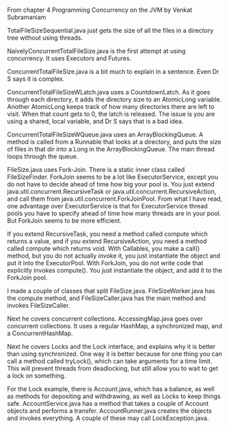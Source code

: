 From chapter 4 Programming Concurrency on the JVM by Venkat Subramaniam   


TotalFileSizeSequential.java just gets the size of all the files in a directory tree without using threads.   

NaivelyConcurrentTotalFileSize.java is the first attempt at using concurrency. It uses Executors and Futures.    

ConcurrentTotalFileSize.java is a bit much to explain in a sentence. Even Dr S says it is complex.    

ConcurrentTotalFileSizeWLatch.java uses a CountdownLatch. As it goes through each directory, it adds the directory size to an AtomicLong variable. Another AtomicLong keeps track of how many directories there are left to visit. When that count gets to 0, the latch is released. The issue is you are using a shared, local variable, and Dr S says that is a bad idea.   

ConcurrentTotalFileSizeWQueue.java uses an ArrayBlockingQueue. A method is called from a Runnable that looks at a directory, and puts the size of files in that dir into a Long in the ArrayBlockingQueue. The main thread loops through the queue.     

FileSize.java uses Fork-Join. There is a static inner class called FileSizeFinder. ForkJoin seems to be a lot like ExecutorService, except you do not have to decide ahead of time how big your pool is. You just extend java.util.concurrent.RecursiveTask or java.util.concurrent.RecursiveAction, and call them from java.util.concurrent.ForkJoinPool. From what I have read, one advantage over ExecutorService is that for ExecutorService thread pools you have to specify ahead of time how many threads are in your pool. But ForkJoin seems to be more efficient.    

If you extend RecursiveTask, you need a method called compute which returns a value, and if you extend RecursiveAction, you need a method called compute which returns void. With Callables, you make a call() method, but you do not actually invoke it, you just instantiate the object and put it into the ExecutorPool. With ForkJoin, you do not write code that explicitly invokes compute(). You just instantiate the object, and add it to the ForkJoin pool.   
   
I made a couple of classes that split FileSize.java. FileSizeWorker.java has the compute method, and FileSizeCaller.java has the main method and invokes FileSizeCaller.   
   
Next he covers concurrent collections. AccessingMap.java goes over concurrent collections. It uses a regular HashMap, a synchronized map, and a ConcurrentHashMap.  

Next he covers Locks and the Lock interface, and explains why it is better than using synchronized. One way it is better because for one thing you can call a method called tryLock(), which can take arguments for a time limit. This will prevent threads from deadlocking, but still allow you to wait to get a lock on something.   

For the Lock example, there is Account.java, which has a balance, as well as methods for depositing and withdrawing, as well as Locks to keep things safe. AccountService.java has a method that takes a couple of Account objects and performs a transfer. AccountRunner.java creates the objects and invokes everything. A couple of these may call LockException.java.     








